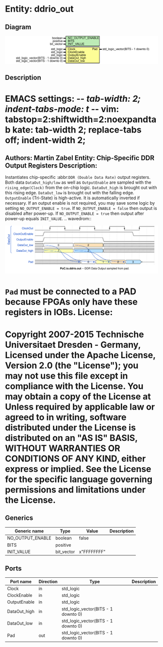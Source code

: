 # Entity: ddrio_out

## Diagram

![Diagram](ddrio_out.svg "Diagram")
## Description

EMACS settings: -*-  tab-width: 2; indent-tabs-mode: t -*-
vim: tabstop=2:shiftwidth=2:noexpandtab
kate: tab-width 2; replace-tabs off; indent-width 2;
=============================================================================
Authors:					Martin Zabel
Entity:					Chip-Specific DDR Output Registers
Description:
-------------------------------------
Instantiates chip-specific :abbr:`DDR (Double Data Rate)` output registers.
Both data ``DataOut_high/low`` as well as ``OutputEnable`` are sampled with
the ``rising_edge(Clock)`` from the on-chip logic. ``DataOut_high`` is brought
out with this rising edge. ``DataOut_low`` is brought out with the falling
edge.
``OutputEnable`` (Tri-State) is high-active. It is automatically inverted if
necessary. If an output enable is not required, you may save some logic by
setting ``NO_OUTPUT_ENABLE = true``.
If ``NO_OUTPUT_ENABLE = false`` then output is disabled after power-up.
If ``NO_OUTPUT_ENABLE = true`` then output after power-up equals ``INIT_VALUE``.
.. wavedrom::
   
![alt text](wavedrom_LJPK0.svg "title") 

``Pad`` must be connected to a PAD because FPGAs only have these registers in
IOBs.
License:
=============================================================================
Copyright 2007-2015 Technische Universitaet Dresden - Germany,
Licensed under the Apache License, Version 2.0 (the "License");
you may not use this file except in compliance with the License.
You may obtain a copy of the License at
Unless required by applicable law or agreed to in writing, software
distributed under the License is distributed on an "AS IS" BASIS,
WITHOUT WARRANTIES OR CONDITIONS OF ANY KIND, either express or implied.
See the License for the specific language governing permissions and
limitations under the License.
=============================================================================
## Generics

| Generic name     | Type       | Value       | Description |
| ---------------- | ---------- | ----------- | ----------- |
| NO_OUTPUT_ENABLE | boolean    | false       |             |
| BITS             | positive   |             |             |
| INIT_VALUE       | bit_vector | x"FFFFFFFF" |             |
## Ports

| Port name    | Direction | Type                                | Description |
| ------------ | --------- | ----------------------------------- | ----------- |
| Clock        | in        | std_logic                           |             |
| ClockEnable  | in        | std_logic                           |             |
| OutputEnable | in        | std_logic                           |             |
| DataOut_high | in        | std_logic_vector(BITS - 1 downto 0) |             |
| DataOut_low  | in        | std_logic_vector(BITS - 1 downto 0) |             |
| Pad          | out       | std_logic_vector(BITS - 1 downto 0) |             |
